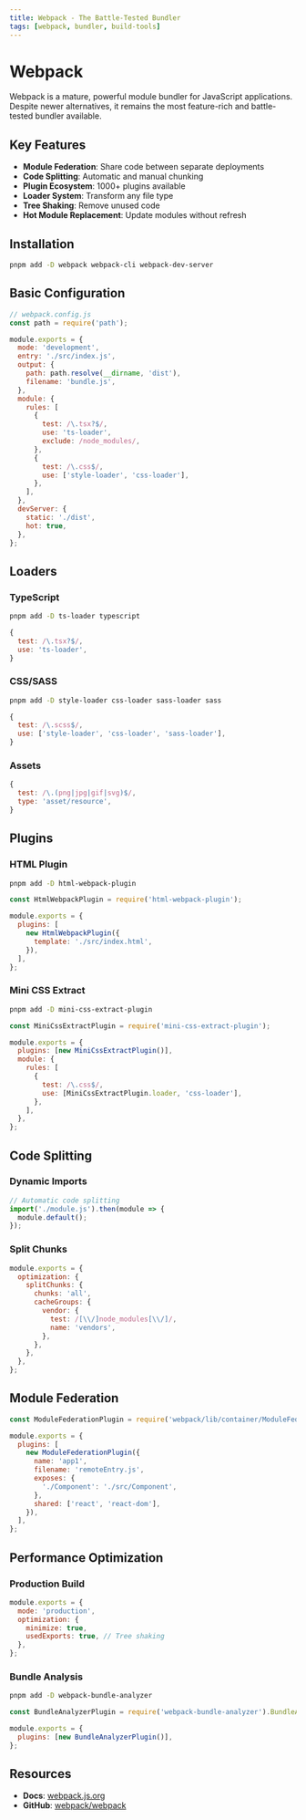 ```yaml
---
title: Webpack - The Battle-Tested Bundler
tags: [webpack, bundler, build-tools]
---
```


# Webpack

Webpack is a mature, powerful module bundler for JavaScript applications. Despite newer alternatives, it remains the most feature-rich and battle-tested bundler available.

## Key Features

- **Module Federation**: Share code between separate deployments
- **Code Splitting**: Automatic and manual chunking
- **Plugin Ecosystem**: 1000+ plugins available
- **Loader System**: Transform any file type
- **Tree Shaking**: Remove unused code
- **Hot Module Replacement**: Update modules without refresh

## Installation

```bash
pnpm add -D webpack webpack-cli webpack-dev-server
```

## Basic Configuration

```javascript
// webpack.config.js
const path = require('path');

module.exports = {
  mode: 'development',
  entry: './src/index.js',
  output: {
    path: path.resolve(__dirname, 'dist'),
    filename: 'bundle.js',
  },
  module: {
    rules: [
      {
        test: /\.tsx?$/,
        use: 'ts-loader',
        exclude: /node_modules/,
      },
      {
        test: /\.css$/,
        use: ['style-loader', 'css-loader'],
      },
    ],
  },
  devServer: {
    static: './dist',
    hot: true,
  },
};
```

## Loaders

### TypeScript
```bash
pnpm add -D ts-loader typescript
```

```javascript
{
  test: /\.tsx?$/,
  use: 'ts-loader',
}
```

### CSS/SASS
```bash
pnpm add -D style-loader css-loader sass-loader sass
```

```javascript
{
  test: /\.scss$/,
  use: ['style-loader', 'css-loader', 'sass-loader'],
}
```

### Assets
```javascript
{
  test: /\.(png|jpg|gif|svg)$/,
  type: 'asset/resource',
}
```

## Plugins

### HTML Plugin
```bash
pnpm add -D html-webpack-plugin
```

```javascript
const HtmlWebpackPlugin = require('html-webpack-plugin');

module.exports = {
  plugins: [
    new HtmlWebpackPlugin({
      template: './src/index.html',
    }),
  ],
};
```

### Mini CSS Extract
```bash
pnpm add -D mini-css-extract-plugin
```

```javascript
const MiniCssExtractPlugin = require('mini-css-extract-plugin');

module.exports = {
  plugins: [new MiniCssExtractPlugin()],
  module: {
    rules: [
      {
        test: /\.css$/,
        use: [MiniCssExtractPlugin.loader, 'css-loader'],
      },
    ],
  },
};
```

## Code Splitting

### Dynamic Imports
```javascript
// Automatic code splitting
import('./module.js').then(module => {
  module.default();
});
```

### Split Chunks
```javascript
module.exports = {
  optimization: {
    splitChunks: {
      chunks: 'all',
      cacheGroups: {
        vendor: {
          test: /[\\/]node_modules[\\/]/,
          name: 'vendors',
        },
      },
    },
  },
};
```

## Module Federation

```javascript
const ModuleFederationPlugin = require('webpack/lib/container/ModuleFederationPlugin');

module.exports = {
  plugins: [
    new ModuleFederationPlugin({
      name: 'app1',
      filename: 'remoteEntry.js',
      exposes: {
        './Component': './src/Component',
      },
      shared: ['react', 'react-dom'],
    }),
  ],
};
```

## Performance Optimization

### Production Build
```javascript
module.exports = {
  mode: 'production',
  optimization: {
    minimize: true,
    usedExports: true, // Tree shaking
  },
};
```

### Bundle Analysis
```bash
pnpm add -D webpack-bundle-analyzer
```

```javascript
const BundleAnalyzerPlugin = require('webpack-bundle-analyzer').BundleAnalyzerPlugin;

module.exports = {
  plugins: [new BundleAnalyzerPlugin()],
};
```

## Resources

- **Docs**: [webpack.js.org](https://webpack.js.org/)
- **GitHub**: [webpack/webpack](https://github.com/webpack/webpack)
